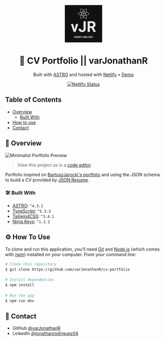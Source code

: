 <div align="center">
    <img src="https://github.com/varJonathanR/os-portfolio/blob/main/public/vJRLogo.webp" alt="Logo" width="120px" />
</div>

<h1 align="center">📜 CV Portfolio || varJonathanR</h1>

<div align="center">

Built with [ASTRO](https://astro.build/) and hosted with [Netlify](https://www.netlify.com/) • <a href="https://cv-portfolio-varjonathanr.netlify.app/">Demo</a> <br>

[![Netlify Status](https://api.netlify.com/api/v1/badges/5ccb28db-d2bc-4bdf-802b-b5a65817957f/deploy-status)](https://app.netlify.com/sites/cv-portfolio-varjonathanr/deploys)

</div>

## Table of Contents

- [Overview](#overview)
  - [Built With](#built-with)
- [How to use](#how-to-use)
- [Contact](#contact)

## 🔎 Overview

![Minimalist Portfolio Preview](https://github.com/varJonathanR/cv-portfolio/blob/main/public/cv-portfolio_preview.png)

> View this project as in a [code editor](https://github.dev/varJonathanR/cv-portfolio).

Portfolio inspired on [BartoszJarocki's portfolio](https://github.com/BartoszJarocki/cv) and using the JSON schema to build a CV provided by [JSON Resume](https://jsonresume.org/schema/).

### 🛠️ Built With

- [ASTRO](https://astro.build/): `^4.3.1`
- [TypeScript](https://www.typescriptlang.org/): `^5.3.3`
- [TailwindCSS](https://tailwindcss.com/): `^3.4.1`
- [Ninja Keys](https://github.com/ssleptsov/ninja-keys): `^1.2.2`

## ⚙️ How To Use

To clone and run this application, you'll need [Git](https://git-scm.com) and [Node.js](https://nodejs.org/en/download/) (which comes with [npm](http://npmjs.com)) installed on your computer. From your command line:

```bash
# Clone this repository
$ git clone https://github.com/varJonathanR/cv-portfolio

# Install dependencies
$ npm install

# Run the app
$ npm run dev
```

## 🤝 Contact

- GitHub [@varJonathanR](https://github.com/varJonathanR)
- LinkedIn [@jonathanrodriguez04](https://www.linkedin.com/in/jonathanrodriguez04)
